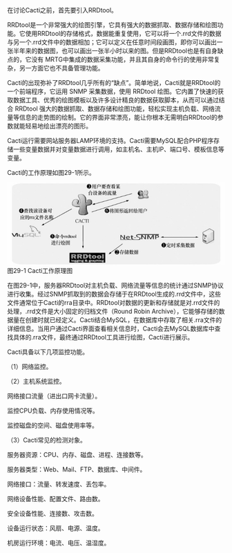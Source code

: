 

在讨论Cacti之前，首先要引入RRDtool。

RRDtool是一个非常强大的绘图引擎，它具有强大的数据抓取、数据存储和绘图功能。它使用RRDtool的存储格式，数据能重复使用，它可以将一个.rrd文件的数据与另一个.rrd文件中的数据相加；它可以定义在任意时间段画图，即你可以画出一张半年来的数据图，也可以画出一张半小时以来的图。但是RRDtool也是有自身缺点的，它没有 MRTG中集成的数据采集功能，并且其自身的命令行的使用非常复杂，另一方面它也不具备管理功能。

Cacti的出现弥补了RRDtool几乎所有的“缺点”。简单地说，Cacti就是RRDtool的一个前端程序，它运用 SNMP 采集数据，使用 RRDtool 绘图。它内置了快速的获取数据工具、优秀的绘图模板以及许多设计精良的数据获取脚本，从而可以通过结合 RRDtool 强大的数据抓取、数据存储和绘图功能，轻松实现主机负载、网络流量等信息的走势图的绘制。它的界面非常漂亮，能让你根本无需明白RRDtool的参数就能轻易地绘出漂亮的图形。

Cacti运行需要网站服务器LAMP环境的支持。Cacti需要MySQL配合PHP程序存储一些变量数据并对变量数据进行调用，如主机名、主机IP、端口号、模板信息等变量。

Cacti的工作原理如图29-1所示。



![figure_0521_0201.jpg](../images/figure_0521_0201.jpg)
图29-1 Cacti工作原理图

在图29-1中，服务器RRDtool对主机负载、网络流量等信息的统计通过SNMP协议进行收集。经过SNMP抓取到的数据会存储于在RRDtool生成的.rrd文件中，这些文件通常位于Cacti的rra目录中。RRDtool对数据的更新和存储就是对.rrd文件的处理，.rrd文件是大小固定的归档文件（Round Robin Archive），它能够存储的数据量在创建时就已经定义。Cacti结合MySQL，在数据库中存取了相关.rra文件的详细信息。当用户通过Cacti界面查看相关信息时，Cacti会去MySQL数据库中查找具体的.rra文件，最终通过RRDtool工具进行绘图，Cacti进行展示。

Cacti具备以下几项监控功能。

（1）网络监控。

（2）主机系统监控。

网络接口流量（进出口网卡流量）。

监控CPU负载、内存使用情况等。

监控磁盘的空间、磁盘使用率等。

（3）Cacti常见的检测对象。

服务器资源：CPU、内存、磁盘、进程、连接数等。

服务器类型：Web、Mail、FTP、数据库、中间件。

网络接口：流量、转发速度、丢包率。

网络设备性能、配置文件、路由数。

安全设备性能、连接数、攻击数。

设备运行状态：风扇、电源、温度。

机房运行环境：电流、电压、温湿度。



